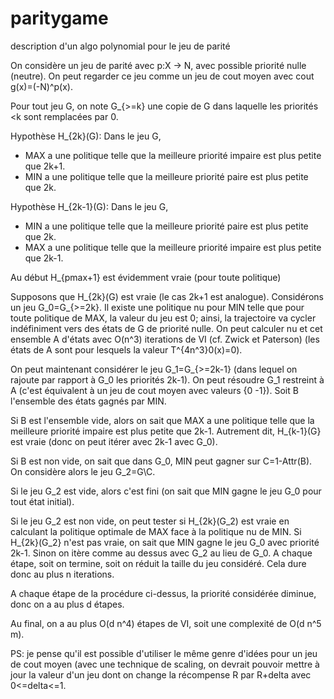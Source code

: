 # paritygame
description d'un algo polynomial pour le jeu de parité

On considère un jeu de parité avec p:X -> N, avec possible priorité nulle (neutre).
On peut regarder ce jeu comme un jeu de cout moyen avec cout
g(x)=(-N)^p(x).

Pour tout jeu G, on note G_{>=k} une copie de G dans laquelle les priorités <k sont remplacées par 0.

Hypothèse H_{2k}(G):
Dans le jeu G,
- MAX a une politique telle que la meilleure priorité impaire est plus petite que 2k+1.
- MIN a une politique telle que la meilleure priorité paire est plus petite que 2k.

Hypothèse H_{2k-1}(G):
Dans le jeu G,
- MIN a une politique telle que la meilleure priorité paire est plus petite que 2k.
- MAX a une politique telle que la meilleure priorité impaire est plus petite que 2k-1.

Au début H_{pmax+1} est évidemment vraie (pour toute politique)

Supposons que H_{2k}(G) est vraie (le cas 2k+1 est analogue). Considérons un jeu G_0=G_{>=2k}. Il existe une politique nu pour MIN telle que pour toute politique de MAX, la valeur du jeu est 0; ainsi, la trajectoire va cycler indéfiniment vers des états de G de priorité nulle. On peut calculer nu et cet ensemble A d'états avec O(n^3) iterations de VI (cf. Zwick et Paterson) (les états de A sont pour lesquels la valeur T^{4n^3}0(x)=0).

On peut maintenant considérer le jeu G_1=G_{>=2k-1} (dans lequel on rajoute par rapport à G_0 les priorités 2k-1). On peut résoudre G_1 restreint à A (c'est équivalent à un jeu de cout moyen avec valeurs {0 -1}). Soit B l'ensemble des états gagnés par MIN.

Si B est l'ensemble vide, alors on sait que MAX a une politique telle que la meilleure priorité impaire est plus petite que 2k-1. Autrement dit, H_{k-1}(G} est vraie (donc on peut itérer avec 2k-1 avec G_0).

Si B est non vide, on sait que dans G_0, MIN peut gagner sur C=1-Attr(B). On considère alors le jeu G_2=G\C.

Si le jeu G_2 est vide, alors c'est fini (on sait que MIN gagne le jeu G_0 pour tout état initial).

Si le jeu G_2 est non vide, on peut tester si H_{2k}(G_2) est vraie en calculant la politique optimale de MAX face à la politique nu de MIN. Si H_{2k}(G_2} n'est pas vraie, on sait que MIN gagne le jeu G_0 avec priorité 2k-1. Sinon on itère comme au dessus avec G_2 au lieu de G_0. A chaque étape, soit on termine, soit on réduit la taille du jeu considéré. Cela dure donc au plus n iterations.

A chaque étape de la procédure ci-dessus, la priorité considérée diminue, donc on a au plus d étapes.

Au final, on a au plus O(d n^4) étapes de VI, soit une complexité de O(d n^5 m). 



PS: je pense qu'il est possible d'utiliser le même genre d'idées pour un jeu de cout moyen  (avec une technique de scaling, on devrait pouvoir mettre à jour la valeur d'un jeu dont on change la récompense R par R+delta avec 0<=delta<=1.